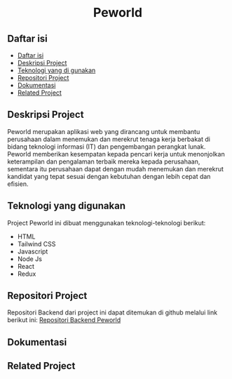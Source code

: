 <br />
  <div align="center">
    <h1>Peworld</h1> 
  </div>

  ## Daftar isi
- [Daftar isi](#table-of-contents)
- [Deskripsi Project](#deskripsi-project)
- [Teknologi yang di gunakan](#teknologi-yang-digunakan)
- [Repositori Project](#repositori-project)
- [Dokumentasi](#dokumentasi)
- [Related Project](#related-project)

## Deskripsi Project

Peworld merupakan aplikasi web yang dirancang untuk membantu perusahaan dalam menemukan dan merekrut tenaga kerja berbakat di bidang teknologi informasi (IT) dan pengembangan perangkat lunak. Peworld memberikan kesempatan kepada pencari kerja untuk menonjolkan keterampilan dan pengalaman terbaik mereka kepada perusahaan, sementara itu perusahaan dapat dengan mudah menemukan dan merekrut kandidat yang tepat sesuai dengan kebutuhan dengan lebih cepat dan efisien.

## Teknologi yang digunakan

Project Peworld ini dibuat menggunakan teknologi-teknologi berikut:

- HTML
- Tailwind CSS
- Javascript 
- Node Js
- React
- Redux

## Repositori Project

Repositori Backend dari project ini dapat ditemukan di github melalui link berikut ini:
[Repositori Backend Peworld](https://github.com/muhammadrisano/fwm17-be-peword.git)

## Dokumentasi

## Related Project
